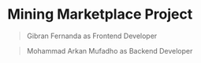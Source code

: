 <!-- <a href="http://fvcproductions.com"><img src="https://avatars1.githubusercontent.com/u/4284691?v=3&s=200" title="FVCproductions" alt="FVCproductions"></a> -->

# Mining Marketplace Project

> Gibran Fernanda as Frontend Developer

> Mohammad Arkan Mufadho as Backend Developer
